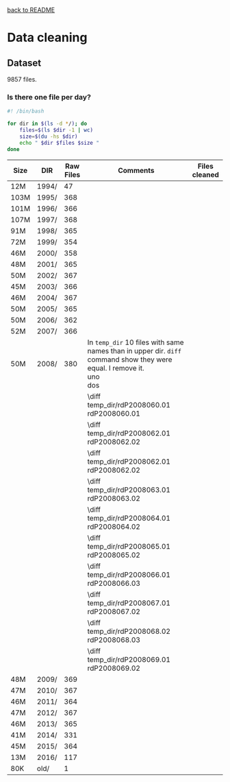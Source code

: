 [back to README](https://github.com/luismiguelcasadodiaz/Helio_Sentinel_Crew/tree/main)
# Data cleaning
## Dataset 
9857 files.

### Is there one file per day?
```bash
#! /bin/bash

for dir in $(ls -d */); do
	files=$(ls $dir -1 | wc)
	size=$(du -hs $dir)
	echo " $dir $files $size "
done
```


|Size| DIR   | Raw Files|Comments|Files cleaned|
|-----|------|------|----------------|-----|
|12M	|1994/ |47|||
|103M	|1995/ |368|||
|101M	|1996/ |366|||
|107M	|1997/ |368|||
|91M	|1998/ |365|||
|72M	|1999/ |354|||
|46M	|2000/ |358|||
|48M	|2001/ |365|||
|50M	|2002/ |367|||
|45M	|2003/ |366|||
|46M	|2004/ |367|||
|50M	|2005/ |365|||
|50M	|2006/ |362|||
|52M	|2007/ |366|||
|50M	|2008/ |380|In `temp_dir` 10 files with same names than in upper dir. `diff` command show they were equal. I remove it. <br /> uno <br /> dos||
||||\diff temp_dir/rdP2008060.01 rdP2008060.01 ||
||||\diff temp_dir/rdP2008062.01 rdP2008062.02 ||
||||\diff temp_dir/rdP2008062.01 rdP2008062.02 ||
||||\diff temp_dir/rdP2008063.01 rdP2008063.02 ||
||||\diff temp_dir/rdP2008064.01 rdP2008064.02 ||
||||\diff temp_dir/rdP2008065.01 rdP2008065.02 ||
||||\diff temp_dir/rdP2008066.01 rdP2008066.03 ||
||||\diff temp_dir/rdP2008067.01 rdP2008067.02 ||
||||\diff temp_dir/rdP2008068.02 rdP2008068.03 ||
||||\diff temp_dir/rdP2008069.01 rdP2008069.02|||
|48M	|2009/ |369|||
|47M	|2010/ |367|||
|46M	|2011/ |364|||
|47M	|2012/ |367|||
|46M	|2013/ |365|||
|41M	|2014/ |331|||
|45M	|2015/ |364|||
|13M	|2016/ |117|||
|80K	|old/ |1|||

